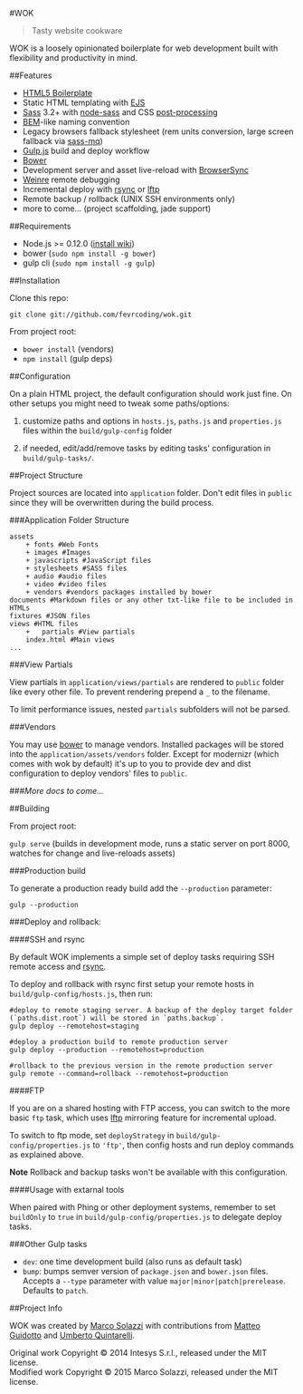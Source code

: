 #WOK

> Tasty website cookware

WOK is a loosely opinionated boilerplate for web development built with flexibility and productivity in mind.

##Features

* [HTML5 Boilerplate](http://html5boilerplate.com/)
* Static HTML templating with [EJS](https://github.com/mde/ejs)
* [Sass](http://sass-lang.com/) 3.2+ with [node-sass](https://github.com/sass/node-sass) and CSS [post-processing](https://github.com/postcss/postcss)
* [BEM](http://blog.kaelig.fr/post/48196348743/fifty-shades-of-bem)-like naming convention
* Legacy browsers fallback stylesheet (rem units conversion, large screen fallback via [sass-mq](https://github.com/sass-mq/sass-mq#responsive-mode-off))
* [Gulp.js](http://gulpjs.com/) build and deploy workflow
* [Bower](http://bower.io/)
* Development server and asset live-reload with [BrowserSync](http://www.browsersync.io/)
* [Weinre](http://people.apache.org/~pmuellr/weinre/) remote debugging
* Incremental deploy with [rsync](https://rsync.samba.org/) or [lftp](http://lftp.yar.ru/)
* Remote backup / rollback (UNIX SSH environments only)
* more to come... (project scaffolding, jade support)


##Requirements

* Node.js >= 0.12.0 ([install wiki](https://github.com/joyent/node/wiki/Installing-Node.js-via-package-manager))
* bower (`sudo npm install -g bower`)
* gulp cli (`sudo npm install -g gulp`)

##Installation

Clone this repo:

    git clone git://github.com/fevrcoding/wok.git

From project root:

* `bower install` (vendors)
* `npm install` (gulp deps)

##Configuration

On a plain HTML project, the default configuration should work just fine. On other setups you might need to tweak some paths/options:


1. customize paths and options in `hosts.js`, `paths.js` and `properties.js` files within the `build/gulp-config` folder

1. if needed, edit/add/remove tasks by editing tasks' configuration in `build/gulp-tasks/`.

##Project Structure

Project sources are located into `application` folder. Don't edit files in `public` since they will be overwritten during the build process.

###Application Folder Structure

    assets
        + fonts #Web Fonts
        + images #Images
        + javascripts #JavaScript files
        + stylesheets #SASS files
        + audio #audio files
        + video #video files
        + vendors #vendors packages installed by bower
    documents #Markdown files or any other txt-like file to be included in HTMLs
    fixtures #JSON files
    views #HTML files
        +   partials #View partials
        index.html #Main views
    ...

###View Partials

View partials in `application/views/partials` are rendered to `public` folder like every other file. To prevent rendering prepend a `_` to the filename.

To limit performance issues, nested `partials` subfolders will not be parsed.

###Vendors

You may use [bower](http://bower.io/) to manage vendors. Installed packages will be stored into the `application/assets/vendors` folder. Except for modernizr (which comes with wok by default) it's up to you to provide dev and dist configuration to deploy vendors' files to `public`.

###*More docs to come...*

##Building

From project root:

`gulp serve` (builds in development mode,  runs a static server on port 8000, watches for change and live-reloads assets)

###Production build

To generate a production ready build add the `--production` parameter:


    gulp --production
    

###Deploy and rollback:

####SSH and rsync

By default WOK implements a simple set of deploy tasks requiring SSH remote access and [rsync](https://rsync.samba.org).  

To deploy and rollback with rsync first setup your remote hosts in `build/gulp-config/hosts.js`, then run:
 
    #deploy to remote staging server. A backup of the deploy target folder (`paths.dist.root`) will be stored in `paths.backup`.
    gulp deploy --remotehost=staging
    
    #deploy a production build to remote production server
    gulp deploy --production --remotehost=production
    
    #rollback to the previous version in the remote production server
    gulp remote --command=rollback --remotehost=production

####FTP

If you are on a shared hosting with FTP access, you can switch to the more basic `ftp` task, which uses [lftp](http://lftp.yar.ru) mirroring feature for incremental upload.

To switch to ftp mode, set `deployStrategy` in `build/gulp-config/properties.js` to `'ftp'`, then config hosts and run deploy commands as explained above.

**Note** Rollback and backup tasks won't be available with this configuration.

####Usage with extarnal tools

When paired with Phing or other deployment systems, remember to set `buildOnly` to `true` in `build/gulp-config/properties.js` to delegate deploy tasks.

###Other Gulp tasks

* `dev`: one time development build (also runs as default task)
* `bump`: bumps semver version of `package.json` and `bower.json` files. Accepts a `--type` parameter with value `major|minor|patch|prerelease`. Defaults to `patch`. 

##Project Info

WOK was created by [Marco Solazzi](https://github.com/dwightjack) with contributions from [Matteo Guidotto](https://github.com/mguidotto) and [Umberto Quintarelli](https://github.com/quincia).

Original work Copyright © 2014 Intesys S.r.l., released under the MIT license.  
Modified work Copyright © 2015 Marco Solazzi, released under the MIT license.
